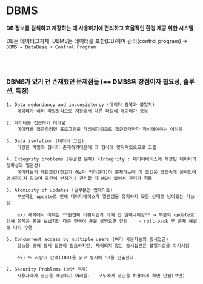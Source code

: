 # DBMS

**DB 정보를 검색하고 저장하는 데 사용하기에 편리하고 효율적인 환경 제공 위한 시스템**
<br/>

DB는 데이터그자체, DBMS는 데이터를 포함(DB)하며 관리(control program) ⇒ `DBMS = DataBase + Control Program` 

<br/><br/>

### **DBMS가 있기 전 존재했던 문제점들**   (== DMBS의 장점이자 필요성, 솔루션, 특징)

    1. Data redundancy and inconsistency (데이터 중복과 불일치)
        데이터가 여러 파일형식으로 저장돼서 다른 파일에 데이터가 중복
        
    2. 데이터를 접근하기 어려움
        데이터를 접근하려면 프로그램을 작성해야되므로 접근할때마다 작성해야하는 어려움
        
    3. Data isolation (데이터 고립)        
        다양한 파일과 형식이 존재하기때문에 그 형식에 맞춰져있으므로 고립
        
    4. Integrity problems (무결성 문제) (Integrity : 데이터베이스에 저장된 데이터의 정확성과 일관성)        
        데이터들의 제한조건(잔고가 0보다 커야한다)이 존재하는데 이 조건은 코드속에 묻혀있어 명시적이지 않으며 조건이 변하거나 관리할 때 MS이 없어서 관리가 힘듦
        
    5. Atomicity of updates (일부분만 업데이트)        
        부분적인 update로 인해 데이터베이스가 일관성을 유지하지 못한 상태로 남아있는 가능성
        
        ex) 계좌에서 이체는 **완전히 이뤄지던가 아예 안 일어나야함** → 부분적 update로 인해 한쪽은 돈을 보냈지만 다른 한쪽이 돈을 못받으면 안됨    ⇒ roll-back 후 문제 해결해 다시 수행
        
    6. Concurrent access by multiple users (여러 사용자들의 동시접근)        
        성능을 위해 동시 접근이 필요하지만, 제어되지 않는 동시접근은 불일치성을 야기시킴
        
        ex) 두 사람이 잔액(100)을 읽고 동시에 50을 인출한다.
        
    7. Security Problems (보안 문제)        
        사용자에게 접근을 제공하기 어려움.   모두에게 접근을 허용하게 하면 안됨(보안)